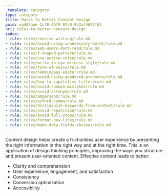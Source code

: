 ```yaml
---
_template: category
type: category
title: Rules to Better Content Design
guid: ead85aae-2cf8-46f0-87c0-8a3af4697fb2
uri: rules-to-better-content-design
index:
- rule: rules/concise-writing/rule.md
- rule: rules/avoid-using-unnecessary-words/rule.md
- rule: rules/web-users-dont-read/rule.md
- rule: rules/f-shaped-pattern/rule.md
- rule: rules/use-active-voice/rule.md
- rule: rules/write-in-eye-witness-style/rule.md
- rule: rules/tone-of-voice/rule.md
- rule: rules/hemmingway-editor/rule.md
- rule: rules/avoid-using-gendered-pronouns/rule.md
- rule: rules/how-to-capitalize-titles/rule.md
- rule: rules/avoid-common-mistakes/rule.md
- rule: rules/avoid-acronyms/rule.md
- rule: rules/ampersand/rule.md
- rule: rules/oxford-comma/rule.md
- rule: rules/distinguish-keywords-from-content/rule.md
- rule: rules/avoid-repetition/rule.md
- rule: rules/avoid-full-stops/rule.md
- rule: rules/format-new-lines/rule.md
- rule: rules/make-data-fields-obvious/rule.md
---
```


Content design helps create a frictionless user experience by presenting the right information in the right way and at the right time. This is an application of design thinking principles, improving the ways you structure and present user-oriented content. Effective content leads to better:

* Clarity and comprehension
* User experience, engagement, and satisfaction
* Consistency
* Conversion optimization
* Accessibility
